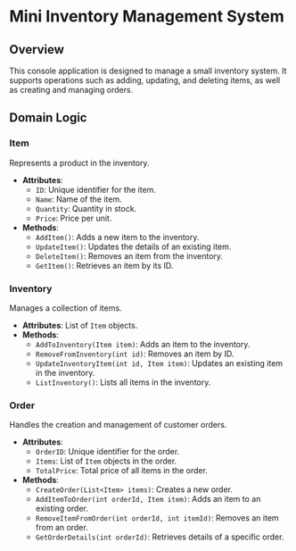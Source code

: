 # Mini Inventory Management System

## Overview
This console application is designed to manage a small inventory system. It supports operations such as adding, updating, and deleting items, as well as creating and managing orders.

## Domain Logic

### Item
Represents a product in the inventory.
- **Attributes**:
    - `ID`: Unique identifier for the item.
    - `Name`: Name of the item.
    - `Quantity`: Quantity in stock.
    - `Price`: Price per unit.
- **Methods**:
    - `AddItem()`: Adds a new item to the inventory.
    - `UpdateItem()`: Updates the details of an existing item.
    - `DeleteItem()`: Removes an item from the inventory.
    - `GetItem()`: Retrieves an item by its ID.

### Inventory
Manages a collection of items.
- **Attributes**: List of `Item` objects.
- **Methods**:
    - `AddToInventory(Item item)`: Adds an item to the inventory.
    - `RemoveFromInventory(int id)`: Removes an item by ID.
    - `UpdateInventoryItem(int id, Item item)`: Updates an existing item in the inventory.
    - `ListInventory()`: Lists all items in the inventory.

### Order
Handles the creation and management of customer orders.
- **Attributes**:
    - `OrderID`: Unique identifier for the order.
    - `Items`: List of `Item` objects in the order.
    - `TotalPrice`: Total price of all items in the order.
- **Methods**:
    - `CreateOrder(List<Item> items)`: Creates a new order.
    - `AddItemToOrder(int orderId, Item item)`: Adds an item to an existing order.
    - `RemoveItemFromOrder(int orderId, int itemId)`: Removes an item from an order.
    - `GetOrderDetails(int orderId)`: Retrieves details of a specific order.
